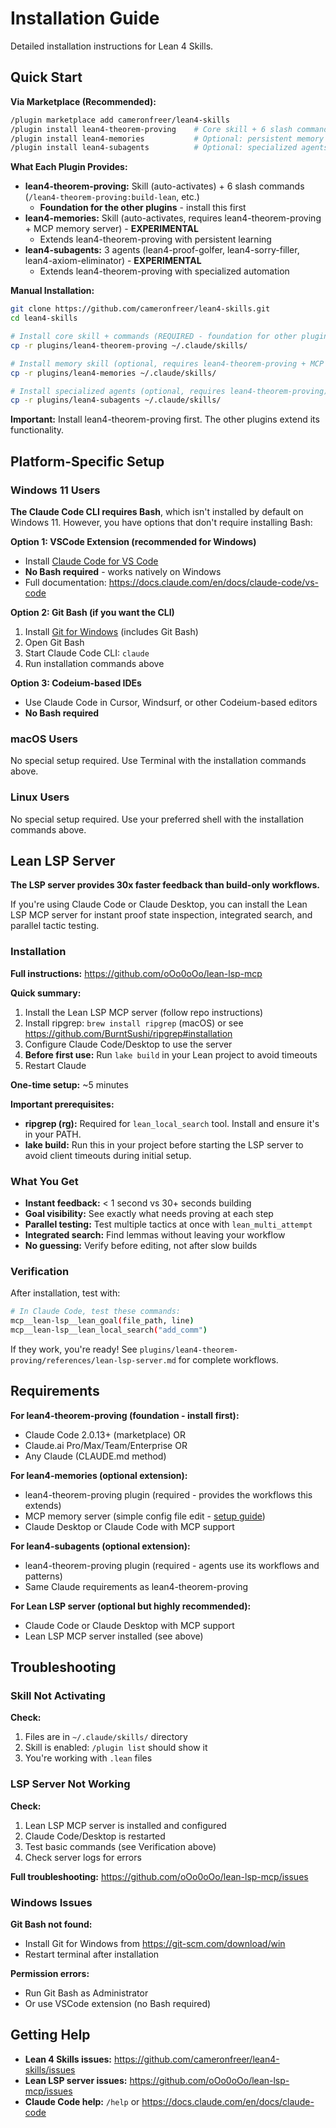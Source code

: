 # Installation Guide

Detailed installation instructions for Lean 4 Skills.

## Quick Start

**Via Marketplace (Recommended):**
```bash
/plugin marketplace add cameronfreer/lean4-skills
/plugin install lean4-theorem-proving    # Core skill + 6 slash commands (REQUIRED)
/plugin install lean4-memories           # Optional: persistent memory (requires lean4-theorem-proving)
/plugin install lean4-subagents          # Optional: specialized agents (requires lean4-theorem-proving)
```

**What Each Plugin Provides:**
- **lean4-theorem-proving:** Skill (auto-activates) + 6 slash commands (`/lean4-theorem-proving:build-lean`, etc.)
  - **Foundation for the other plugins** - install this first
- **lean4-memories:** Skill (auto-activates, requires lean4-theorem-proving + MCP memory server) - **EXPERIMENTAL**
  - Extends lean4-theorem-proving with persistent learning
- **lean4-subagents:** 3 agents (lean4-proof-golfer, lean4-sorry-filler, lean4-axiom-eliminator) - **EXPERIMENTAL**
  - Extends lean4-theorem-proving with specialized automation

**Manual Installation:**
```bash
git clone https://github.com/cameronfreer/lean4-skills.git
cd lean4-skills

# Install core skill + commands (REQUIRED - foundation for other plugins)
cp -r plugins/lean4-theorem-proving ~/.claude/skills/

# Install memory skill (optional, requires lean4-theorem-proving + MCP memory server)
cp -r plugins/lean4-memories ~/.claude/skills/

# Install specialized agents (optional, requires lean4-theorem-proving)
cp -r plugins/lean4-subagents ~/.claude/skills/
```

**Important:** Install lean4-theorem-proving first. The other plugins extend its functionality.

## Platform-Specific Setup

### Windows 11 Users

**The Claude Code CLI requires Bash**, which isn't installed by default on Windows 11. However, you have options that don't require installing Bash:

**Option 1: VSCode Extension (recommended for Windows)**
- Install [Claude Code for VS Code](https://marketplace.visualstudio.com/items?itemName=anthropic.claude-code)
- **No Bash required** - works natively on Windows
- Full documentation: https://docs.claude.com/en/docs/claude-code/vs-code

**Option 2: Git Bash (if you want the CLI)**
1. Install [Git for Windows](https://git-scm.com/download/win) (includes Git Bash)
2. Open Git Bash
3. Start Claude Code CLI: `claude`
4. Run installation commands above

**Option 3: Codeium-based IDEs**
- Use Claude Code in Cursor, Windsurf, or other Codeium-based editors
- **No Bash required**

### macOS Users

No special setup required. Use Terminal with the installation commands above.

### Linux Users

No special setup required. Use your preferred shell with the installation commands above.

## Lean LSP Server

**The LSP server provides 30x faster feedback than build-only workflows.**

If you're using Claude Code or Claude Desktop, you can install the Lean LSP MCP server for instant proof state inspection, integrated search, and parallel tactic testing.

### Installation

**Full instructions:** https://github.com/oOo0oOo/lean-lsp-mcp

**Quick summary:**
1. Install the Lean LSP MCP server (follow repo instructions)
2. Install ripgrep: `brew install ripgrep` (macOS) or see https://github.com/BurntSushi/ripgrep#installation
3. Configure Claude Code/Desktop to use the server
4. **Before first use:** Run `lake build` in your Lean project to avoid timeouts
5. Restart Claude

**One-time setup:** ~5 minutes

**Important prerequisites:**
- **ripgrep (rg):** Required for `lean_local_search` tool. Install and ensure it's in your PATH.
- **lake build:** Run this in your project before starting the LSP server to avoid client timeouts during initial setup.

### What You Get

- **Instant feedback:** < 1 second vs 30+ seconds building
- **Goal visibility:** See exactly what needs proving at each step
- **Parallel testing:** Test multiple tactics at once with `lean_multi_attempt`
- **Integrated search:** Find lemmas without leaving your workflow
- **No guessing:** Verify before editing, not after slow builds

### Verification

After installation, test with:
```bash
# In Claude Code, test these commands:
mcp__lean-lsp__lean_goal(file_path, line)
mcp__lean-lsp__lean_local_search("add_comm")
```

If they work, you're ready! See `plugins/lean4-theorem-proving/references/lean-lsp-server.md` for complete workflows.

## Requirements

**For lean4-theorem-proving (foundation - install first):**
- Claude Code 2.0.13+ (marketplace) OR
- Claude.ai Pro/Max/Team/Enterprise OR
- Any Claude (CLAUDE.md method)

**For lean4-memories (optional extension):**
- lean4-theorem-proving plugin (required - provides the workflows this extends)
- MCP memory server (simple config file edit - [setup guide](plugins/lean4-memories/README.md#installation))
- Claude Desktop or Claude Code with MCP support

**For lean4-subagents (optional extension):**
- lean4-theorem-proving plugin (required - agents use its workflows and patterns)
- Same Claude requirements as lean4-theorem-proving

**For Lean LSP server (optional but highly recommended):**
- Claude Code or Claude Desktop with MCP support
- Lean LSP MCP server installed (see above)

## Troubleshooting

### Skill Not Activating

**Check:**
1. Files are in `~/.claude/skills/` directory
2. Skill is enabled: `/plugin list` should show it
3. You're working with `.lean` files

### LSP Server Not Working

**Check:**
1. Lean LSP MCP server is installed and configured
2. Claude Code/Desktop is restarted
3. Test basic commands (see Verification above)
4. Check server logs for errors

**Full troubleshooting:** https://github.com/oOo0oOo/lean-lsp-mcp/issues

### Windows Issues

**Git Bash not found:**
- Install Git for Windows from https://git-scm.com/download/win
- Restart terminal after installation

**Permission errors:**
- Run Git Bash as Administrator
- Or use VSCode extension (no Bash required)

## Getting Help

- **Lean 4 Skills issues:** https://github.com/cameronfreer/lean4-skills/issues
- **Lean LSP server issues:** https://github.com/oOo0oOo/lean-lsp-mcp/issues
- **Claude Code help:** `/help` or https://docs.claude.com/en/docs/claude-code
